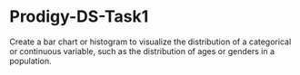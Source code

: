 # Prodigy-DS-Task1
Create a bar chart or histogram to visualize the distribution of a categorical or continuous variable, such as the distribution of ages or genders in a population.    
